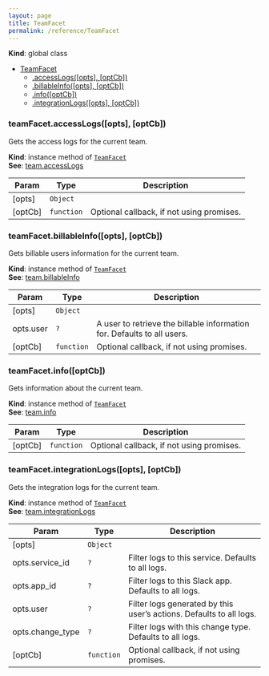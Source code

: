 ```yaml
---
layout: page
title: TeamFacet
permalink: /reference/TeamFacet
---
```

**Kind**: global class  

* [TeamFacet](#TeamFacet)
    * [.accessLogs([opts], [optCb])](#TeamFacet+accessLogs)
    * [.billableInfo([opts], [optCb])](#TeamFacet+billableInfo)
    * [.info([optCb])](#TeamFacet+info)
    * [.integrationLogs([opts], [optCb])](#TeamFacet+integrationLogs)

<a name="TeamFacet+accessLogs"></a>

### teamFacet.accessLogs([opts], [optCb])
Gets the access logs for the current team.

**Kind**: instance method of <code>[TeamFacet](#TeamFacet)</code>  
**See**: [team.accessLogs](https://api.slack.com/methods/team.accessLogs)  

| Param | Type | Description |
| --- | --- | --- |
| [opts] | <code>Object</code> |  |
| [optCb] | <code>function</code> | Optional callback, if not using promises. |

<a name="TeamFacet+billableInfo"></a>

### teamFacet.billableInfo([opts], [optCb])
Gets billable users information for the current team.

**Kind**: instance method of <code>[TeamFacet](#TeamFacet)</code>  
**See**: [team.billableInfo](https://api.slack.com/methods/team.billableInfo)  

| Param | Type | Description |
| --- | --- | --- |
| [opts] | <code>Object</code> |  |
| opts.user | <code>?</code> | A user to retrieve the billable information for. Defaults to all users. |
| [optCb] | <code>function</code> | Optional callback, if not using promises. |

<a name="TeamFacet+info"></a>

### teamFacet.info([optCb])
Gets information about the current team.

**Kind**: instance method of <code>[TeamFacet](#TeamFacet)</code>  
**See**: [team.info](https://api.slack.com/methods/team.info)  

| Param | Type | Description |
| --- | --- | --- |
| [optCb] | <code>function</code> | Optional callback, if not using promises. |

<a name="TeamFacet+integrationLogs"></a>

### teamFacet.integrationLogs([opts], [optCb])
Gets the integration logs for the current team.

**Kind**: instance method of <code>[TeamFacet](#TeamFacet)</code>  
**See**: [team.integrationLogs](https://api.slack.com/methods/team.integrationLogs)  

| Param | Type | Description |
| --- | --- | --- |
| [opts] | <code>Object</code> |  |
| opts.service_id | <code>?</code> | Filter logs to this service. Defaults to all logs. |
| opts.app_id | <code>?</code> | Filter logs to this Slack app. Defaults to all logs. |
| opts.user | <code>?</code> | Filter logs generated by this user’s actions. Defaults to all logs. |
| opts.change_type | <code>?</code> | Filter logs with this change type. Defaults to all logs. |
| [optCb] | <code>function</code> | Optional callback, if not using promises. |

